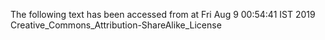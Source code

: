 The following text has been accessed from at Fri Aug 9 00:54:41 IST 2019
Creative_Commons_Attribution-ShareAlike_License
